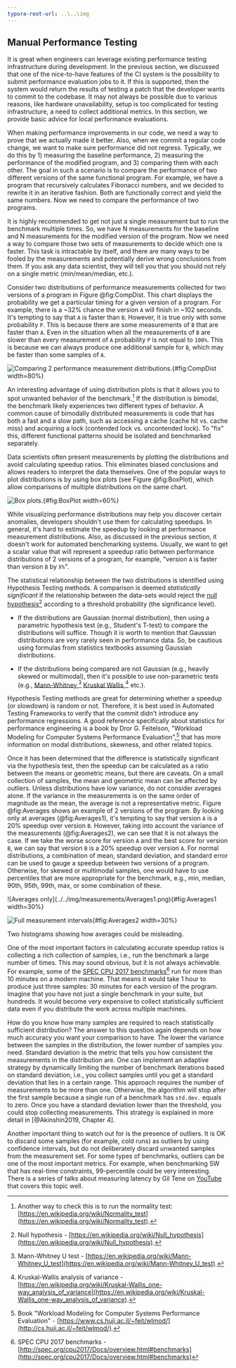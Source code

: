```yaml
---
typora-root-url: ..\..\img
---
```


## Manual Performance Testing

It is great when engineers can leverage existing performance testing infrastructure during development. In the previous section, we discussed that one of the nice-to-have features of the CI system is the possibility to submit performance evaluation jobs to it. If this is supported, then the system would return the results of testing a patch that the developer wants to commit to the codebase. It may not always be possible due to various reasons, like hardware unavailability, setup is too complicated for testing infrastructure, a need to collect additional metrics. In this section, we provide basic advice for local performance evaluations.

When making performance improvements in our code, we need a way to prove that we actually made it better. Also, when we commit a regular code change, we want to make sure performance did not regress. Typically, we do this by 1) measuring the baseline performance, 2) measuring the performance of the modified program, and 3) comparing them with each other. The goal in such a scenario is to compare the performance of two different versions of the same functional program. For example, we have a program that recursively calculates Fibonacci numbers, and we decided to rewrite it in an iterative fashion. Both are functionally correct and yield the same numbers. Now we need to compare the performance of two programs.

It is highly recommended to get not just a single measurement but to run the benchmark multiple times. So, we have N measurements for the baseline and N measurements for the modified version of the program. Now we need a way to compare those two sets of measurements to decide which one is faster. This task is intractable by itself, and there are many ways to be fooled by the measurements and potentially derive wrong conclusions from them. If you ask any data scientist, they will tell you that you should not rely on a single metric (min/mean/median, etc.). 

Consider two distributions of performance measurements collected for two versions of a program in Figure @fig:CompDist. This chart displays the probability we get a particular timing for a given version of a program. For example, there is a ~32% chance the version `A` will finish in ~102 seconds. It's tempting to say that `A` is faster than `B`. However, it is true only with some probability `P`. This is because there are some measurements of `B` that are faster than `A`. Even in the situation when all the measurements of `B` are slower than every measurement of `A` probability `P` is not equal to `100%`. This is because we can always produce one additional sample for `B`, which may be faster than some samples of `A`.

![Comparing 2 performance measurement distributions.](../../img/measurements/CompDist2.png){#fig:CompDist width=80%}

An interesting advantage of using distribution plots is that it allows you to spot unwanted behavior of the benchmark.[^3] If the distribution is bimodal, the benchmark likely experiences two different types of behavior. A common cause of bimodally distributed measurements is code that has both a fast and a slow path, such as accessing a cache (cache hit vs. cache miss) and acquiring a lock (contended lock vs. uncontended lock). To "fix" this, different functional patterns should be isolated and benchmarked separately.

Data scientists often present measurements by plotting the distributions and avoid calculating speedup ratios. This eliminates biased conclusions and allows readers to interpret the data themselves. One of the popular ways to plot distributions is by using box plots (see Figure @fig:BoxPlot), which allow comparisons of multiple distributions on the same chart.

![Box plots.](../../img/measurements/BoxPlot2.jpg){#fig:BoxPlot width=60%}

While visualizing performance distributions may help you discover certain anomalies, developers shouldn't use them for calculating speedups. In general, it's hard to estimate the speedup by looking at performance measurement distributions. Also, as discussed in the previous section, it doesn't work for automated benchmarking systems. Usually, we want to get a scalar value that will represent a speedup ratio between performance distributions of 2 versions of a program, for example, "version `A` is faster than version `B` by `X%`".

The statistical relationship between the two distributions is identified using Hypothesis Testing methods. A comparison is deemed *statistically significant* if the relationship between the data-sets would reject the [null hypothesis](https://en.wikipedia.org/wiki/Null_hypothesis)[^6] according to a threshold probability (the significance level). 

* If the distributions are Gaussian (normal distribution), then using a parametric hypothesis test (e.g., Student's T-test) to compare the distributions will suffice. Though it is worth to mention that Gaussian distributions are very rarely seen in performance data. So, be cautious using formulas from statistics textbooks assuming Gaussian distributions. 

* If the distributions being compared are not Gaussian (e.g., heavily skewed or multimodal), then it's possible to use non-parametric tests (e.g., [Mann-Whitney](https://en.wikipedia.org/wiki/Mann–Whitney_U_test),[^8] [Kruskal Wallis](https://en.wikipedia.org/wiki/Kruskal–Wallis_one-way_analysis_of_variance),[^9] etc.). 

Hypothesis Testing methods are great for determining whether a speedup (or slowdown) is random or not. Therefore, it is best used in Automated Testing Frameworks to verify that the commit didn't introduce any performance regressions. A good reference specifically about statistics for performance engineering is a book by Dror G. Feitelson, "Workload Modeling for Computer Systems Performance Evaluation",[^12] that has more information on modal distributions, skewness, and other related topics.

Once it has been determined that the difference is statistically significant via the hypothesis test, then the speedup can be calculated as a ratio between the means or geometric means, but there are caveats. On a small collection of samples, the mean and geometric mean can be affected by outliers. Unless distributions have low variance, do not consider averages alone. If the variance in the measurements is on the same order of magnitude as the mean, the average is not a representative metric. Figure @fig:Averages shows an example of 2 versions of the program. By looking only at averages (@fig:Averages1), it's tempting to say that version `A` is a 20% speedup over version `B`. However, taking into account the variance of the measurements (@fig:Averages2), we can see that it is not always the case. If we take the worse score for version `A` and the best score for version `B`, we can say that version `B` is a 20% speedup over version `A`. For normal distributions, a combination of mean, standard deviation, and standard error can be used to gauge a speedup between two versions of a program. Otherwise, for skewed or multimodal samples, one would have to use percentiles that are more appropriate for the benchmark, e.g., min, median, 90th, 95th, 99th, max, or some combination of these.

<div id="fig:Averages">
![Averages only](../../img/measurements/Averages1.png){#fig:Averages1 width=30%}

![Full measurement intervals](../../img/measurements/Averages2.png){#fig:Averages2 width=30%}

Two histograms showing how averages could be misleading.
</div>

One of the most important factors in calculating accurate speedup ratios is collecting a rich collection of samples, i.e., run the benchmark a large number of times. This may sound obvious, but it is not always achievable. For example, some of the [SPEC CPU 2017 benchmarks](http://spec.org/cpu2017/Docs/overview.html#benchmarks)[^1] run for more than 10 minutes on a modern machine. That means it would take 1 hour to produce just three samples: 30 minutes for each version of the program. Imagine that you have not just a single benchmark in your suite, but hundreds. It would become very expensive to collect statistically sufficient data even if you distribute the work across multiple machines.

How do you know how many samples are required to reach statistically sufficient distribution? The answer to this question again depends on how much accuracy you want your comparison to have. The lower the variance between the samples in the distribution, the lower number of samples you need. Standard deviation is the metric that tells you how consistent the measurements in the distribution are. One can implement an adaptive strategy by dynamically limiting the number of benchmark iterations based on standard deviation, i.e., you collect samples until you get a standard deviation that lies in a certain range. This approach requires the number of measurements to be more than one. Otherwise, the algorithm will stop after the first sample because a single run of a benchmark has `std.dev.` equals to zero. Once you have a standard deviation lower than the threshold, you could stop collecting measurements. This strategy is explained in more detail in [@Akinshin2019, Chapter 4].

Another important thing to watch out for is the presence of outliers. It is OK to discard some samples (for example, cold runs) as outliers by using confidence intervals, but do not deliberately discard unwanted samples from the measurement set. For some types of benchmarks, outliers can be one of the most important metrics. For example, when benchmarking SW that has real-time constraints, 99-percentile could be very interesting. There is a series of talks about measuring latency by Gil Tene on [YouTube](https://www.youtube.com/watch?v=lJ8ydIuPFeU) that covers this topic well.

[^1]: SPEC CPU 2017 benchmarks - [http://spec.org/cpu2017/Docs/overview.html#benchmarks](http://spec.org/cpu2017/Docs/overview.html#benchmarks)
[^3]: Another way to check this is to run the normality test: [https://en.wikipedia.org/wiki/Normality_test](https://en.wikipedia.org/wiki/Normality_test).
[^6]: Null hypothesis - [https://en.wikipedia.org/wiki/Null_hypothesis](https://en.wikipedia.org/wiki/Null_hypothesis).
[^8]: Mann-Whitney U test - [https://en.wikipedia.org/wiki/Mann-Whitney_U_test](https://en.wikipedia.org/wiki/Mann-Whitney_U_test).
[^9]: Kruskal-Wallis analysis of variance - [https://en.wikipedia.org/wiki/Kruskal-Wallis_one-way_analysis_of_variance](https://en.wikipedia.org/wiki/Kruskal-Wallis_one-way_analysis_of_variance).
[^12]: Book "Workload Modeling for Computer Systems Performance Evaluation" - [https://www.cs.huji.ac.il/~feit/wlmod/](http://cs.huji.ac.il/~feit/wlmod/).

